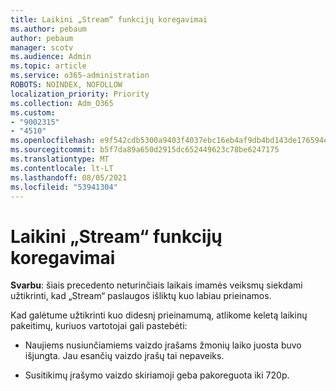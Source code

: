 ```yaml
---
title: Laikini „Stream“ funkcijų koregavimai
ms.author: pebaum
author: pebaum
manager: scotv
ms.audience: Admin
ms.topic: article
ms.service: o365-administration
ROBOTS: NOINDEX, NOFOLLOW
localization_priority: Priority
ms.collection: Adm_O365
ms.custom:
- "9002315"
- "4510"
ms.openlocfilehash: e9f542cdb5300a9403f4037ebc16eb4af9db4bd143de176594efb0c3bee00f55
ms.sourcegitcommit: b5f7da89a650d2915dc652449623c78be6247175
ms.translationtype: MT
ms.contentlocale: lt-LT
ms.lasthandoff: 08/05/2021
ms.locfileid: "53941304"
---
```

# <a name="stream-temporary-feature-adjustments"></a>Laikini „Stream“ funkcijų koregavimai

**Svarbu**: šiais precedento neturinčiais laikais imamės veiksmų siekdami užtikrinti, kad „Stream“ paslaugos išliktų kuo labiau prieinamos.

Kad galėtume užtikrinti kuo didesnį prieinamumą, atlikome keletą laikinų pakeitimų, kuriuos vartotojai gali pastebėti: 

- Naujiems nusiunčiamiems vaizdo įrašams žmonių laiko juosta buvo išjungta. Jau esančių vaizdo įrašų tai nepaveiks.

- Susitikimų įrašymo vaizdo skiriamoji geba pakoreguota iki 720p.
